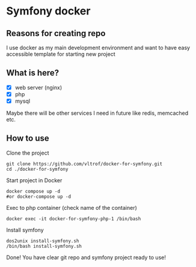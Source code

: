 # Symfony docker

## Reasons for creating repo
I use docker as my main development environment and want to have
easy accessible template for starting new project   

## What is here? 
- [x] web server (nginx)
- [x] php
- [x] mysql

Maybe there will be other services I need in future like redis, memcached etc.

## How to use

Clone the project
```
git clone https://github.com/vltrof/docker-for-symfony.git
cd ./docker-for-symfony
```
Start project in Docker
```
docker compose up -d 
#or docker-compose up -d
```
Exec to php container (check name of the container)
```
docker exec -it docker-for-symfony-php-1 /bin/bash
```
Install symfony
```
dos2unix install-symfony.sh
/bin/bash install-symfony.sh
```
Done! You have clear git repo and symfony project ready to use!
